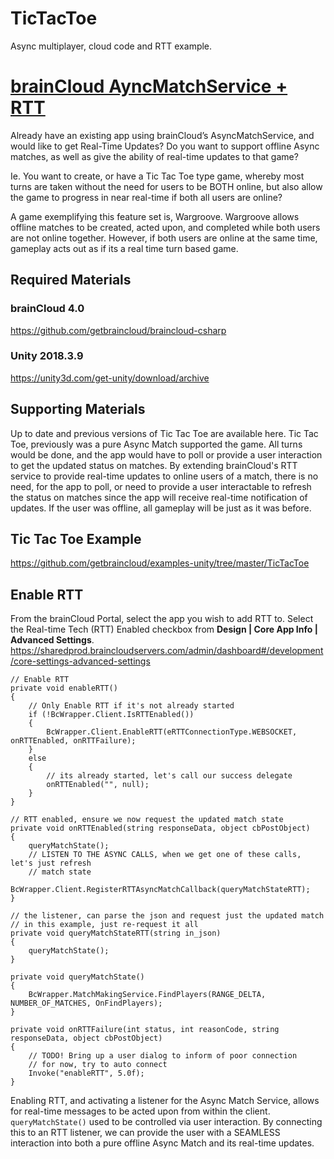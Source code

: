 # TicTacToe

Async multiplayer, cloud code and RTT example. 




# [brainCloud AyncMatchService + RTT](https://getbraincloud.com/apidocs/tutorials/unity-tutorials/braincloud-ayncmatchservice-rtt/)
Already have an existing app using brainCloud’s AsyncMatchService, and would like to get Real-Time Updates? Do you want to support offline Async matches, as well as give the ability of real-time updates to that game? 

Ie. You want to create, or have a Tic Tac Toe type game, whereby most turns are taken without the need for users to be BOTH online, but also allow the game to progress in near real-time if both all users are online?

A game exemplifying this feature set is, Wargroove. Wargroove allows offline matches to be created, acted upon, and completed while both users are not online together. However, if both users are online at the same time, gameplay acts out as if its a real time turn based game.

## Required Materials

### brainCloud 4.0 
https://github.com/getbraincloud/braincloud-csharp

### Unity 2018.3.9
https://unity3d.com/get-unity/download/archive

## Supporting Materials

Up to date and previous versions of Tic Tac Toe are available here. Tic Tac Toe, previously was a pure Async Match supported the game. All turns would be done, and the app would have to poll or provide a user interaction to get the updated status on matches. By extending brainCloud's RTT service to provide real-time updates to online users of a match, there is no need, for the app to poll, or need to provide a user interactable to refresh the status on matches since the app will receive real-time notification of updates. If the user was offline, all gameplay will be just as it was before.


## Tic Tac Toe Example
https://github.com/getbraincloud/examples-unity/tree/master/TicTacToe

## Enable RTT
From the brainCloud Portal, select the app you wish to add RTT to. Select the Real-time Tech (RTT) Enabled checkbox from **Design | Core App Info | Advanced Settings**. https://sharedprod.braincloudservers.com/admin/dashboard#/development/core-settings-advanced-settings 

```
// Enable RTT
private void enableRTT()
{
    // Only Enable RTT if it's not already started
    if (!BcWrapper.Client.IsRTTEnabled())
    {
        BcWrapper.Client.EnableRTT(eRTTConnectionType.WEBSOCKET, onRTTEnabled, onRTTFailure);
    }
    else
    {
        // its already started, let's call our success delegate 
        onRTTEnabled("", null);
    }
}

// RTT enabled, ensure we now request the updated match state
private void onRTTEnabled(string responseData, object cbPostObject)
{
    queryMatchState();
    // LISTEN TO THE ASYNC CALLS, when we get one of these calls, let's just refresh 
    // match state
    BcWrapper.Client.RegisterRTTAsyncMatchCallback(queryMatchStateRTT);
}

// the listener, can parse the json and request just the updated match 
// in this example, just re-request it all
private void queryMatchStateRTT(string in_json)
{
    queryMatchState();
}

private void queryMatchState()
{
    BcWrapper.MatchMakingService.FindPlayers(RANGE_DELTA, NUMBER_OF_MATCHES, OnFindPlayers);
}

private void onRTTFailure(int status, int reasonCode, string responseData, object cbPostObject)
{
    // TODO! Bring up a user dialog to inform of poor connection
    // for now, try to auto connect 
    Invoke("enableRTT", 5.0f);
}
```



Enabling RTT, and activating a listener for the Async Match Service, allows for real-time messages to be acted upon from within the client. `queryMatchState()` used to be controlled via user interaction. By connecting this to an RTT listener, we can provide the user with a SEAMLESS interaction into both a pure offline Async Match and its real-time updates. 

